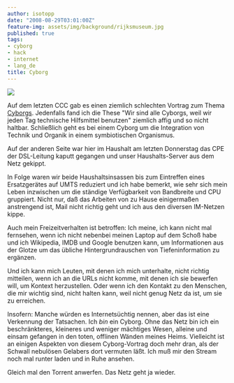 ```yaml
---
author: isotopp
date: "2008-08-29T03:01:00Z"
feature-img: assets/img/background/rijksmuseum.jpg
published: true
tags:
- cyborg
- hack
- internet
- lang_de
title: Cyborg
---
```

![](/uploads/cyborg.jpg)

Auf dem letzten CCC gab es einen ziemlich schlechten Vortrag zum Thema
[Cyborgs](http://events.ccc.de/congress/2007/Fahrplan/events/2228.en.html).
Jedenfalls fand ich die These "Wir sind alle Cyborgs, weil wir jeden Tag
technische Hilfsmittel benutzen" ziemlich affig und so nicht haltbar.
Schließlich geht es bei einem Cyborg um die Integration von Technik und
Organik in einem symbiotischen Organismus.

Auf der anderen Seite war hier im Haushalt am letzten Donnerstag das CPE der
DSL-Leitung kaputt gegangen und unser Haushalts-Server aus dem Netz gekippt.

In Folge waren wir beide Haushaltsinsassen bis zum Eintreffen eines
Ersatzgerätes auf UMTS reduziert und ich habe bemerkt, wie sehr sich mein
Leben inzwischen um die ständige Verfügbarkeit von Bandbreite und CPU
gruppiert. Nicht nur, daß das Arbeiten von zu Hause einigermaßen anstrengend
ist, Mail nicht richtig geht und ich aus den diversen IM-Netzen kippe.

Auch mein Freizeitverhalten ist betroffen: Ich meine, ich kann nicht mal
fernsehen, wenn ich nicht nebenbei meinen Laptop auf dem Schoß habe und ich
Wikipedia, IMDB und Google benutzen kann, um Informationen aus der Glotze um
das übliche Hintergrundrauschen von Tiefeninformation zu ergänzen.

Und ich kann mich Leuten, mit denen ich mich unterhalte, nicht richtig
mitteilen, wenn ich an die URLs nicht komme, mit denen ich sie bewerfen
will, um Kontext herzustellen. Oder wenn ich den Kontakt zu den Menschen,
die mir wichtig sind, nicht halten kann, weil nicht genug Netz da ist, um
sie zu erreichen.

Insofern: Manche würden es Internetsüchtig nennen, aber das ist eine
Verkennung der Tatsachen. Ich _bin_ ein Cyborg. Ohne das Netz bin ich ein
beschränkteres, kleineres und weniger mächtiges Wesen, alleine und einsam
gefangen in den toten, offlinen Wänden meines Heims. Vielleicht ist an
einigen Aspekten von diesem Cyborg-Vortrag doch mehr dran, als der Schwall
nebulösen Gelabers dort vermuten läßt. Ich muß mir den Stream noch mal
runter laden und in Ruhe ansehen.

Gleich mal den Torrent anwerfen. Das Netz geht ja wieder.
